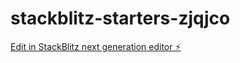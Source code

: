 # stackblitz-starters-zjqjco

[Edit in StackBlitz next generation editor ⚡️](https://stackblitz.com/~/github.com/Reshwanth00/stackblitz-starters-zjqjco)